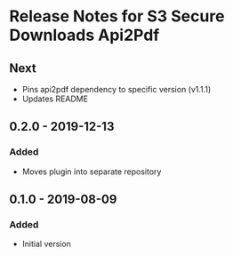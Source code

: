 # Release Notes for S3 Secure Downloads Api2Pdf

## Next

- Pins api2pdf dependency to specific version (v1.1.1)
- Updates README

## 0.2.0 - 2019-12-13

### Added

- Moves plugin into separate repository

## 0.1.0 - 2019-08-09

### Added

- Initial version
